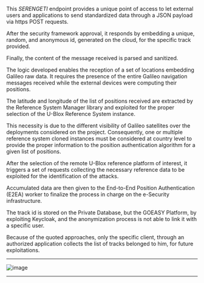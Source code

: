 This *SERENGETI* endpoint provides a unique point of access to let external users and applications to send
standardized data through a JSON payload via https POST requests. 

After the security framework approval, it responds by embedding a unique, random, and anonymous id, 
generated on the cloud, for the specific track provided. 

Finally, the content of the message received is parsed and sanitized.

The logic developed enables the reception of a set of locations embedding Galileo raw data. It requires the 
presence of the entire Galileo navigation messages received while the external devices were computing their positions.

The latitude and longitude of the list of positions received are extracted by the 
Reference System Manager library and exploited for the proper selection of the U-Blox Reference System instance.

This necessity is due to the different visibility
of Galileo satellites over the deployments considered on the project. Consequently, one or multiple reference
system cloned instances must be considered at country level to provide the proper information to the position
authentication algorithm for a given list of positions.

After the selection of the remote U-Blox reference platform
of interest, it triggers a set of requests collecting the necessary reference data to be exploited for the
identification of the attacks.

Accumulated data are then given to the End-to-End Position Authentication (E2EA) 
worker to finalize the process in charge on the e-Security infrastructure.

The track id is stored on the Private Database, but the GOEASY Platform, by exploiting Keycloak, and the
anonymization process is not able to link it with a specific user.

Because of the quoted approaches, only the
specific client, through an authorized application collects the list of tracks belonged to him, for future
exploitations.

---

![image](https://acutaia.github.io/goeasy-serengeti/img/user_feed_authenticate.png)

---